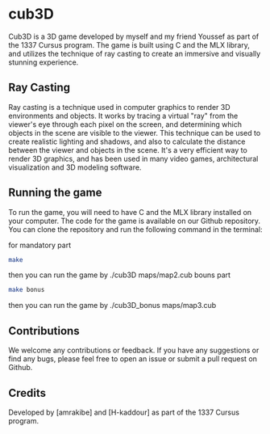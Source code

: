 # cub3D

Cub3D is a 3D game developed by myself and my friend Youssef as part of the 1337 Cursus program. The game is built using C and the MLX library, and utilizes the technique of ray casting to create an immersive and visually stunning experience.

## Ray Casting

Ray casting is a technique used in computer graphics to render 3D environments and objects. It works by tracing a virtual "ray" from the viewer's eye through each pixel on the screen, and determining which objects in the scene are visible to the viewer. This technique can be used to create realistic lighting and shadows, and also to calculate the distance between the viewer and objects in the scene. It's a very efficient way to render 3D graphics, and has been used in many video games, architectural visualization and 3D modeling software.

## Running the game

To run the game, you will need to have C and the MLX library installed on your computer. The code for the game is available on our Github repository. You can clone the repository and run the following command in the terminal:


for mandatory part
```bash
make
```
then you can run the game by
  ./cub3D maps/map2.cub 
bouns part

```bash
make bonus
```
then you can run the game by
  ./cub3D_bonus maps/map3.cub

## Contributions
We welcome any contributions or feedback. If you have any suggestions or find any bugs, please feel free to open an issue or submit a pull request on Github.


## Credits
Developed by [amrakibe] and [H-kaddour] as part of the 1337 Cursus program.
